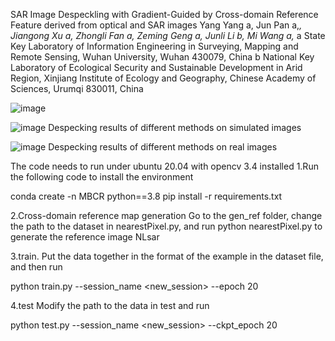 SAR Image Despeckling with Gradient-Guided by Cross-domain Reference Feature derived from optical and SAR images
Yang Yang a, Jun Pan a,*, Jiangong Xu a, Zhongli Fan a, Zeming Geng a, Junli Li b, Mi Wang a,*
a State Key Laboratory of Information Engineering in Surveying, Mapping and Remote Sensing, Wuhan University, Wuhan 430079, China
b National Key Laboratory of Ecological Security and Sustainable Development in Arid Region, Xinjiang Institute of Ecology and Geography, Chinese Academy of Sciences, Urumqi 830011, China

![image](https://github.com/user-attachments/assets/151e8a5d-ce42-4028-adfc-4e6641f7c9df)

![image](https://github.com/user-attachments/assets/bc0fe0a3-8f5a-4456-8289-c57f8e224bd6)
Despecking results of different methods on simulated images

![image](https://github.com/user-attachments/assets/1d8b3b03-995c-4858-ae51-2e7ff623985e)
Despecking results of different methods on real images

The code needs to run under ubuntu 20.04 with opencv 3.4 installed
1.Run the following code to install the environment

conda create -n MBCR python==3.8
pip install -r requirements.txt

2.Cross-domain reference map generation
Go to the gen_ref folder, change the path to the dataset in nearestPixel.py, and run python nearestPixel.py to generate the reference image NLsar

3.train.  Put the data together in the format of the example in the dataset file, and then run

python  train.py --session_name    <new_session>  --epoch  20 

4.test Modify the path to the data in test and run

python test.py --session_name  <new_session> --ckpt_epoch 20
